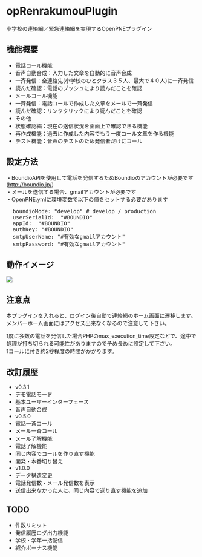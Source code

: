 opRenrakumouPlugin
==================

小学校の連絡網／緊急連絡網を実現するOpenPNEプラグイン

機能概要
----
- 電話コール機能
 - 音声自動合成：入力した文章を自動的に音声合成
 - 一斉発信：全連絡先(小学校のひとクラス３５人、最大で４０人)に一斉発信
 - 読んだ確認：電話のプッシュにより読んだことを確認
- メールコール機能
 - 一斉発信：電話コールで作成した文章をメールで一斉発信
 - 読んだ確認：リンククリックにより読んだことを確認
- その他
 - 状態確認絹：現在の送信状況を画面上で確認できる機能
 - 再作成機能：過去に作成した内容でもう一度コール文章を作る機能
 - テスト機能：音声のテストのため発信者だけにコール


設定方法
----
・BoundioAPIを使用して電話を発信するためBoundioのアカウントが必要です (http://boundio.jp/)  
・メールを送信する場合、gmailアカウントが必要です  
・OpenPNE.ymlに環境変数で以下の値をセットする必要があります

<pre>
  boundioMode: "develop" # develop / production
  userSerialId:  "#BOUNDIO"
  appId:  "#BOUNDIO"
  authKey: "#BOUNDIO"
  smtpUserName: "#有効なgmailアカウント"
  smtpPassword: "#有効なgmailアカウント"
</pre>

動作イメージ
----
<img src="http://i3.minus.com/jAtUkahXKnI73.png">

注意点
----
本プラグインを入れると、ログイン後自動で連絡網のホーム画面に遷移します。  
メンバーホーム画面にはアクセス出来なくなるので注意して下さい。  
  
1度に多数の電話を発信した場合PHPのmax_execution_time設定などで、途中で処理が打ち切られる可能性がありますので予め長めに設定して下さい。  
1コールに付き約2秒程度の時間がかかります。


改訂履歴
----
- v0.3.1
 - デモ電話モード
 - 基本ユーザーインターフェース
 - 音声自動合成
- v0.5.0
 - 電話一斉コール
 - メール一斉コール
 - メール了解機能
 - 電話了解機能
 - 同じ内容でコールを作り直す機能
 - 開発・本番切り替え
- v1.0.0
 - データ構造変更
 - 電話発信数・メール発信数を表示
 - 送信出来なかった人に、同じ内容で送り直す機能を追加

TODO
----
- 件数リミット
- 発信履歴ログ出力機能
- 学校・学年一括配信
- 紹介ボーナス機能
